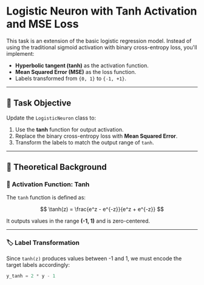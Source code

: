 # Logistic Neuron with Tanh Activation and MSE Loss

This task is an extension of the basic logistic regression model. Instead of using the traditional sigmoid activation with binary cross-entropy loss, you'll implement:

- **Hyperbolic tangent (tanh)** as the activation function.
- **Mean Squared Error (MSE)** as the loss function.
- Labels transformed from `{0, 1}` to `{-1, +1}`.

---

## 🎯 Task Objective

Update the `LogisticNeuron` class to:

1. Use the **tanh** function for output activation.
2. Replace the binary cross-entropy loss with **Mean Squared Error**.
3. Transform the labels to match the output range of `tanh`.

---

## 🧠 Theoretical Background

### 🔁 Activation Function: Tanh

The `tanh` function is defined as:

$$
\tanh(z) = \frac{e^z - e^{-z}}{e^z + e^{-z}}
$$

It outputs values in the range **(-1, 1)** and is zero-centered.

---

### 🏷️ Label Transformation

Since `tanh(z)` produces values between -1 and 1, we must encode the target labels accordingly:

```python
y_tanh = 2 * y - 1
